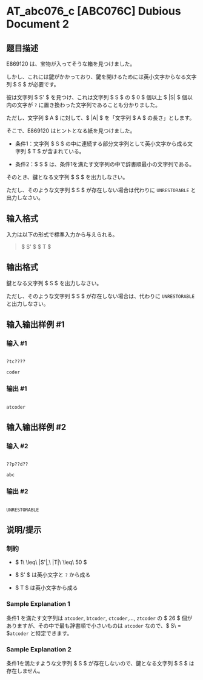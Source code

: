 # AT_abc076_c [ABC076C] Dubious Document 2

## 题目描述

[problemUrl]: https://atcoder.jp/contests/abc076/tasks/abc076_c

E869120 は、宝物が入ってそうな箱を見つけました。  
 しかし、これには鍵がかかっており、鍵を開けるためには英小文字からなる文字列 $ S $ が必要です。  
 彼は文字列 $ S' $ を見つけ、これは文字列 $ S $ の $ 0 $ 個以上 $ |S| $ 個以内の文字が `?` に置き換わった文字列であることも分かりました。  
 ただし、文字列 $ A $ に対して、$ |A| $ を「文字列 $ A $ の長さ」とします。

そこで、E869120 はヒントとなる紙を見つけました。

- 条件1：文字列 $ S $ の中に連続する部分文字列として英小文字から成る文字列 $ T $ が含まれている。
- 条件2：$ S $ は、条件1を満たす文字列の中で辞書順最小の文字列である。

そのとき、鍵となる文字列 $ S $ を出力しなさい。  
 ただし、そのような文字列 $ S $ が存在しない場合は代わりに `UNRESTORABLE` と出力しなさい。

## 输入格式

入力は以下の形式で標準入力から与えられる。

> $ S' $ $ T $

## 输出格式

鍵となる文字列 $ S $ を出力しなさい。  
 ただし、そのような文字列 $ S $ が存在しない場合は、代わりに `UNRESTORABLE` と出力しなさい。

## 输入输出样例 #1

### 输入 #1

```
?tc????
coder
```

### 输出 #1

```
atcoder
```

## 输入输出样例 #2

### 输入 #2

```
??p??d??
abc
```

### 输出 #2

```
UNRESTORABLE
```

## 说明/提示

### 制約

- $ 1\ \leq\ |S'|,\ |T|\ \leq\ 50 $
- $ S' $ は英小文字と `?` から成る
- $ T $ は英小文字から成る

### Sample Explanation 1

条件1 を満たす文字列は `atcoder`, `btcoder`, `ctcoder`,..., `ztcoder` の $ 26 $ 個がありますが、その中で最も辞書順で小さいものは `atcoder` なので、$ S\ = $`atcoder` と特定できます。

### Sample Explanation 2

条件1を満たすような文字列 $ S $ が存在しないので、鍵となる文字列 $ S $ は存在しません。
